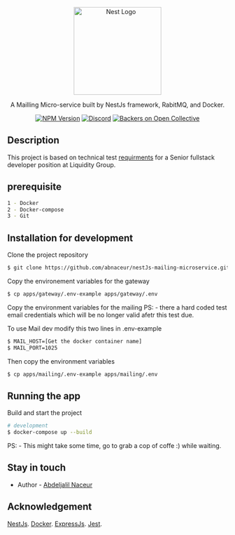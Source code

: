<p align="center">
  <a href="https://www.liquiditygroup.com/" target="blank"><img src="https://assets-global.website-files.com/62455fb5c801f78400e3ec88/62a838dd0ef93090540a7839_Logo_No%20Drop.svg" width="200" alt="Nest Logo" /></a>
</p>

[circleci-image]: https://img.shields.io/circleci/build/github/nestjs/nest/master?token=abc123def456
[circleci-url]: https://circleci.com/gh/nestjs/nest

  <p align="center">A Mailling Micro-service built by NestJs framework, RabitMQ, and Docker.</p>
    <p align="center">
<a href="https://www.npmjs.com/~nestjscore" target="_blank"><img src="https://img.shields.io/badge/npm-v16.15.1-blue" alt="NPM Version" /></a>
<a href="https://discord.gg/G7Qnnhy" target="_blank"><img src="https://img.shields.io/badge/docker-v20.10.14-brightgreen" alt="Discord"/></a>
<a href="https://opencollective.com/nest#backer" target="_blank"><img src="https://img.shields.io/badge/amqplib-v0.9.0-yellowgreen" alt="Backers on Open Collective" /></a>
</p>

## Description

This project is based on technical test 
[requirments](https://github.com/nestjs/nest) for a Senior fullstack developer position at Liquidity Group. 

## prerequisite

```bash
1 - Docker
2 - Docker-compose
3 - Git
```

## Installation for development

Clone the project repository
```bash
$ git clone https://github.com/abnaceur/nestJs-mailing-microservice.git
```

Copy the environement variables for the gateway
```bash
$ cp apps/gateway/.env-example apps/gateway/.env
```

Copy the environment variables for the mailing
PS: - there a hard coded test email credentials
which will be no longer valid afetr this test due.

To use Mail dev modify this two lines in .env-example

```bash
$ MAIL_HOST=[Get the docker container name]
$ MAIL_PORT=1025
```

Then copy the environment variables 
```bash
$ cp apps/mailing/.env-example apps/mailing/.env
```

## Running the app

Build and start the project
```bash
# development
$ docker-compose up --build
```

PS: - This might take some time, go to grab a cop of coffe :) while waiting.

## Stay in touch

- Author - [Abdeljalil Naceur](https://naceur-abdeljalil.com/)

## Acknowledgement
[NestJs](https://nestjs.com/).
[Docker](https://www.docker.com/).
[ExpressJs](https://expressjs.com/).
[Jest](https://jestjs.io/).